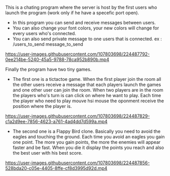 This is a chating program where the server is host by the first users who launch the program (work only if he have a specefic port open).
- In this program you can send and receive messages between users.
- You can also change your font colors, your new colors will change for every users who's connected.
- You can also send private message to one users that is connected. ex : /users_to_send message_to_send

https://user-images.githubusercontent.com/107803698/224487792-0ee214be-5240-45a5-9788-78ca952b890b.mp4

Finally the program have two tiny games.

- The first one is a tictactoe game.
When the first player join the room all the other users receive a message that each players launch the games and one other user can join the room.
When two players are in the room the players who's turn is can click on where he want to play.
Each time the player who need to play mouve hsi mouse the oponment receive the position where the player is.

https://user-images.githubusercontent.com/107803698/224487829-c1a2d9ee-7856-4623-a761-4ad4dd7d599a.mp4

- The second one is a Flappy Bird clone.
Basically you need to avoid the eagles and touching the ground. Each time you avoid an eagles you gain one point.
The more you gain points, the more the enemies will appear faster and be fast.
When you die it display the points you reach and also the best user with his best score.

https://user-images.githubusercontent.com/107803698/224487856-528bda20-c05e-4405-8ffe-cf8d3995d92d.mp4
